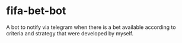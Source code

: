 # fifa-bet-bot
A bot to notify via telegram when there is a bet available according to criteria and strategy that were developed by myself.
